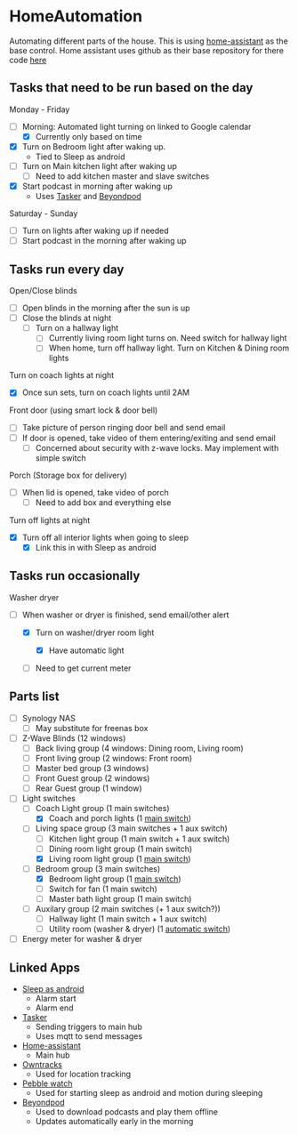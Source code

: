 # HomeAutomation
Automating different parts of the house.
This is using [home-assistant](https://home-assistant.io/) as the base control.  Home assistant uses github as their base repository for there code [here](https://github.com/home-assistant/home-assistant) 

## Tasks that need to be run based on the day
Monday - Friday
 - [ ] Morning: Automated light turning on linked to Google calendar
   - [x] Currently only based on time
 - [x] Turn on Bedroom light after waking up.  
   - Tied to Sleep as android
 - [ ] Turn on Main kitchen light after waking up
   - [ ] Need to add kitchen master and slave switches
 - [x] Start podcast in morning after waking up
   - Uses [Tasker](https://tasker.dinglisch.net/) and [Beyondpod](https://www.beyondpod.mobi/android/index.htm)
   
Saturday - Sunday
 - [ ] Turn on lights after waking up if needed
 - [ ] Start podcast in the morning after waking up

## Tasks run every day
Open/Close blinds
 - [ ] Open blinds in the morning after the sun is up
 - [ ] Close the blinds at night
   - [ ] Turn on a hallway light
     - [ ] Currently living room light turns on.  Need switch for hallway light
     - [ ] When home, turn off hallway light. Turn on Kitchen & Dining room lights

Turn on coach lights at night
 - [x] Once sun sets, turn on coach lights until 2AM

Front door (using smart lock & door bell)
 - [ ] Take picture of person ringing door bell and send email
 - [ ] If door is opened, take video of them entering/exiting and send email
   - [ ] Concerned about security with z-wave locks.  May implement with simple switch
 
Porch (Storage box for delivery)
 - [ ] When lid is opened, take video of porch
   - [ ] Need to add box and everything else

Turn off lights at night
 - [x] Turn off all interior lights when going to sleep
   - [x] Link this in with Sleep as android

## Tasks run occasionally 
Washer dryer
 - [ ] When washer or dryer is finished, send email/other alert
   - [x] Turn on washer/dryer room light
     - [x] Have automatic light
   - [ ] Need to get current meter



## Parts list

 - [ ] Synology NAS
   - [ ] May substitute for freenas box
 - [ ] Z-Wave Blinds (12 windows)
   - [ ] Back living group (4 windows: Dining room, Living room)
   - [ ] Front living group (2 windows: Front room)
   - [ ] Master bed group (3 windows)
   - [ ] Front Guest group (2 windows)
   - [ ] Rear Guest group (1 window)
 - [ ] Light switches
   - [ ] Coach Light group (1 main switches)
     - [x] Coach and porch lights (1 [main switch](https://www.amazon.com/gp/product/B00PYMGOHM?th=1&pldnSite=1))
   - [ ] Living space group (3 main switches + 1 aux switch)
     - [ ] Kitchen light group (1 main switch + 1 aux switch)
     - [ ] Dining room light group (1 main switch)
     - [x] Living room light group (1 [main switch](https://www.amazon.com/gp/product/B00PYMGOHM?th=1&pldnSite=1))
   - [ ] Bedroom group (3 main switches)
     - [x] Bedroom light group (1 [main switch](https://www.amazon.com/gp/product/B00PYMGOHM?th=1&pldnSite=1))
     - [ ] Switch for fan (1 main switch)
     - [ ] Master bath light group (1 main switch)
   - [ ] Auxilary group (2 main switches (+ 1 aux switch?))
     - [ ] Hallway light (1 main switch + 1 aux switch)
     - [ ] Utility room (washer & dryer) (1 [automatic switch](https://www.amazon.com/TOPGREENER-TSOS5-W-Single-Pole-Fluorescent-Incandescent/dp/B015G8VLNA/ref=sr_1_4?s=hi&ie=UTF8&qid=1487179597&sr=1-4&keywords=automatic+light+switch))
 - [ ] Energy meter for washer & dryer

## Linked Apps
 - [Sleep as android](http://sleep.urbandroid.org/)
   - Alarm start
   - Alarm end
 - [Tasker](https://tasker.dinglisch.net/)
   - Sending triggers to main hub
   - Uses mqtt to send messages
 - [Home-assistant](https://home-assistant.io/)
   - Main hub
 - [Owntracks](http://owntracks.org/)
   - Used for location tracking
 - [Pebble watch](https://www.pebble.com/)
   - Used for starting sleep as android and motion during sleeping
 - [Beyondpod](https://www.beyondpod.mobi/android/index.htm)
   - Used to download podcasts and play them offline
   - Updates automatically early in the morning
